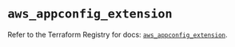 # `aws_appconfig_extension`

Refer to the Terraform Registry for docs: [`aws_appconfig_extension`](https://registry.terraform.io/providers/hashicorp/aws/5.56.0/docs/resources/appconfig_extension).
